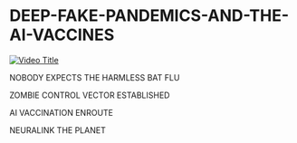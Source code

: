 # DEEP-FAKE-PANDEMICS-AND-THE-AI-VACCINES



[![Video Title](https://img.youtube.com/vi/A4wdbibV3IM/0.jpg)](https://www.youtube.com/watch?v=A4wdbibV3IM)

NOBODY EXPECTS THE HARMLESS BAT FLU

ZOMBIE CONTROL VECTOR ESTABLISHED

AI VACCINATION ENROUTE

NEURALINK THE PLANET
